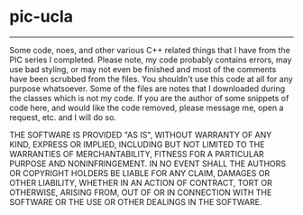 # pic-ucla
----
Some code, noes, and other various C++ related things that I have from the PIC series I completed. Please note, my code probably contains errors, may use bad styling, or may not even be finished and most of the comments have been scrubbed from the files. You shouldn't use this code at all for any purpose whatsoever. Some of the files are notes that I downloaded during the classes which is not my code. If you are the author of some snippets of code here, and would like the code removed, please message me, open a request, etc. and I will do so. 
  
    
THE SOFTWARE IS PROVIDED "AS IS", WITHOUT WARRANTY OF ANY KIND, EXPRESS OR IMPLIED, INCLUDING BUT NOT LIMITED TO THE WARRANTIES OF MERCHANTABILITY, FITNESS FOR A PARTICULAR PURPOSE AND NONINFRINGEMENT. IN NO EVENT SHALL THE AUTHORS OR COPYRIGHT HOLDERS BE LIABLE FOR ANY CLAIM, DAMAGES OR OTHER LIABILITY, WHETHER IN AN ACTION OF CONTRACT, TORT OR OTHERWISE, ARISING FROM, OUT OF OR IN CONNECTION WITH THE SOFTWARE OR THE USE OR OTHER DEALINGS IN THE SOFTWARE.
